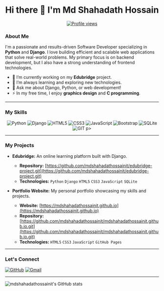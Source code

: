 <h1 align="center">Hi there 👋 I'm Md Shahadath Hossain</h1>

<p align="center">
  <a href="https://github.com/mdshahadathossainit">
    <img src="https://komarev.com/ghpvc/?username=mdshahadathossainit&color=blueviolet" alt="Profile views">
  </a>
</p>

### About Me

I'm a passionate and results-driven Software Developer specializing in **Python** and **Django**. I love building efficient and scalable web applications that solve real-world problems. My primary focus is on backend development, but I also have a strong understanding of frontend technologies.

- 🔭 I’m currently working on my **Edubridge** project.
- 🌱 I’m always learning and exploring new technologies.
- 💬 Ask me about Django, Python, or web development!
- ⚡ In my free time, I enjoy **graphics design** and **C programming**.

---

### My Skills

<p align="center">
  <img src="https://img.shields.io/badge/Python-3776AB?style=for-the-badge&logo=python&logoColor=white" alt="Python" />
  <img src="https://img.shields.io/badge/Django-092E20?style=for-the-badge&logo=django&logoColor=white" alt="Django" />
  <img src="https://img.shields.io/badge/HTML5-E34F26?style=for-the-badge&logo=html5&logoColor=white" alt="HTML5" />
  <img src="https://img.shields.io/badge/CSS3-1572B6?style=for-the-badge&logo=css3&logoColor=white" alt="CSS3" />
  <img src="https://img.shields.io/badge/JavaScript-F7DF1E?style=for-the-badge&logo=javascript&logoColor=black" alt="JavaScript" />
  <img src="https://img.shields.io/badge/Bootstrap-563D7C?style=for-the-badge&logo=bootstrap&logoColor=white" alt="Bootstrap" />
  <img src="https://img.shields.io/badge/SQLite-07405E?style=for-the-badge&logo=sqlite&logoColor=white" alt="SQLite" />
  <img src="https://img.shields.io/badge/GIT-F05032?style=for-the-badge&logo=git&logoColor=white" alt="GIT" />
p>

---

### My Projects

* **Edubridge:** An online learning platform built with Django.
  * **Repository:** [https://github.com/mdshahadathossainit/edubridge-project.git](https://github.com/mdshahadathossainit/edubridge-project.git)
  * **Technologies:** `Python` `Django` `HTML5` `CSS3` `JavaScript` `SQLite`

* **Portfolio Website:** My personal portfolio showcasing my skills and projects.
  * **Website:** [https://mdshahadathossainit.github.io](https://mdshahadathossainit.github.io)
  * **Repository:** [https://github.com/mdshahadathossainit/mdshahadathossainit.github.io.git](https://github.com/mdshahadathossainit/mdshahadathossainit.github.io.git)
  * **Technologies:** `HTML5` `CSS3` `JavaScript` `GitHub Pages`

---

### Let's Connect

<a href="https://github.com/mdshahadathossainit"><img src="https://img.shields.io/badge/GitHub-100000?style=for-the-badge&logo=github&logoColor=white" alt="GitHub"></a>
<a href="mailto:m.shahadat.hossain.it@gmail.com"><img src="https://img.shields.io/badge/Gmail-D14836?style=for-the-badge&logo=gmail&logoColor=white" alt="Gmail"></a>

---

![mdshahadathossainit's GitHub stats](https://github-readme-stats.vercel.app/api?username=mdshahadathossainit&show_icons=true&theme=buefy)
